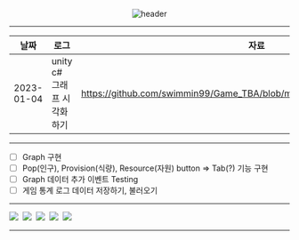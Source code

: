 
<div align="center">
  

![header](https://capsule-render.vercel.app/api?type=rect&height=50&color=auto&text=Game%20Statistics&fontColor=000000&fontSize=20)

  ---
|날짜|로그|자료|
|---|---------|----|
|2023-01-04|unity c# 그래프 시각화 하기|https://github.com/swimmin99/Game_TBA/blob/main/Game_Stat/Window_Graph.cs|
  ---
</div>

- [ ] Graph 구현
- [ ] Pop(인구), Provision(식량), Resource(자원) button => Tab(?) 기능 구현 
- [ ] Graph 데이터 추가 이벤트 Testing
- [ ] 게임 통계 로그 데이터 저장하기, 불러오기

---

<p align = "left">
<img src="https://img.shields.io/badge/Unity-000000?style=flat-square&logo=Unity&logoColor=white"/></a>&nbsp
<img src="https://img.shields.io/badge/C Sharp-239120?style=flat-square&logo=C Sharp&logoColor=white"/></a>&nbsp
<img src="https://img.shields.io/badge/Aseprite-7D929E?style=flat-square&logo=Aseprite&logoColor=white"/></a>&nbsp
<img src="https://img.shields.io/badge/Visual Studio Code-007ACC?style=flat-square&logo=Visual Studio Code&logoColor=white"/></a>&nbsp
<img src="https://img.shields.io/badge/Visual-Studio-5C2D91?style=flat-square&logo=Visual-Studio&logoColor=white"/></a>&nbsp<br>
</p>

---
